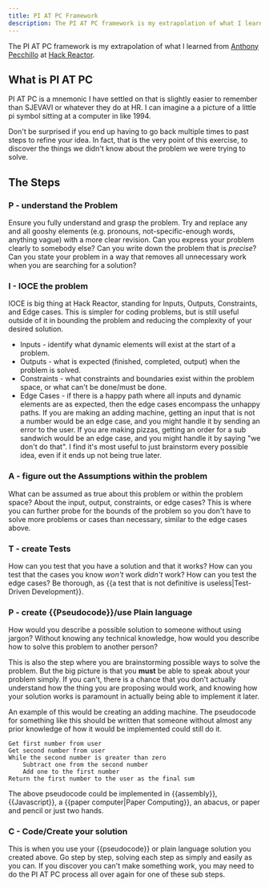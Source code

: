 ```yaml
---
title: PI AT PC Framework
description: The PI AT PC framework is my extrapolation of what I learned from Anthony Pecchillo at Hack Reactor.
---
```


The PI AT PC framework is my extrapolation of what I learned from [Anthony Pecchillo](https://github.com/anthonypecchillo) at [Hack Reactor](https://www.hackreactor.com/). 

## What is PI AT PC

PI AT PC is a mnemonic I have settled on that is slightly easier to remember than SJEVAVI or whatever they do at HR. I can imagine a a picture of a little pi symbol sitting at a computer in like 1994.

Don't be surprised if you end up having to go back multiple times to past steps to refine your idea. In fact, that is the very point of this exercise, to discover the things we didn't know about the problem we were trying to solve.

## The Steps

### P - understand the Problem

Ensure you fully understand and grasp the problem. Try and replace any and all gooshy elements (e.g. pronouns, not-specific-enough words, anything vague) with a more clear revision. Can you express your problem clearly to somebody else? Can you write down the problem that is *precise*? Can you state your problem in a way that removes all unnecessary work when you are searching for a solution?

### I - IOCE the problem

IOCE is big thing at Hack Reactor, standing for Inputs, Outputs, Constraints, and Edge cases. This is simpler for coding problems, but is still useful outside of it in bounding the problem and reducing the complexity of your desired solution.

- Inputs - identify what dynamic elements will exist at the start of a problem.
- Outputs - what is expected (finished, completed, output) when the problem is solved.
- Constraints - what constraints and boundaries exist within the problem space, or what can't be done/must be done.
- Edge Cases - if there is a happy path where all inputs and dynamic elements are as expected, then the edge cases encompass the unhappy paths. If you are making an adding machine, getting an input that is not a number would be an edge case, and you might handle it by sending an error to the user. If you are making pizzas, getting an order for a sub sandwich would be an edge case, and you might handle it by saying "we don't do that". I find it's most useful to just brainstorm every possible idea, even if it ends up not being true later.

### A - figure out the Assumptions within the problem

What can be assumed as true about this problem or within the problem space? About the input, output, constraints, or edge cases? This is where you can further probe for the bounds of the problem so you don't have to solve more problems or cases than necessary, similar to the edge cases above.

### T - create Tests

How can you test that you have a solution and that it works? How can you test that the cases you know *won't* work *didn't* work? How can you test the edge cases? Be thorough, as {{a test that is not definitive is useless|Test-Driven Development}}.

### P - create {{Pseudocode}}/use Plain language

How would you describe a possible solution to someone without using jargon? Without knowing any technical knowledge, how would you describe how to solve this problem to another person?

This is also the step where you are brainstorming possible ways to solve the problem. But the big picture is that you **must** be able to speak about your problem simply. If you can't, there is a chance that you don't actually understand how the thing you are proposing would work, and knowing how your solution works is paramount in actually being able to implement it later.

An example of this would be creating an adding machine. The pseudocode for something like this should be written that someone without almost any prior knowledge of how it would be implemented could still do it.

```
Get first number from user
Get second number from user
While the second number is greater than zero
	Subtract one from the second number
	Add one to the first number
Return the first number to the user as the final sum
```

The above pseudocode could be implemented in {{assembly}}, {{Javascript}}, a {{paper computer|Paper Computing}}, an abacus, or paper and pencil or just two hands.

### C - Code/Create your solution

This is when you use your {{pseudocode}} or plain language solution you created above. Go step by step, solving each step as simply and easily as you can. If you discover you can't make something work, you may need to do the PI AT PC process all over again for one of these sub steps.